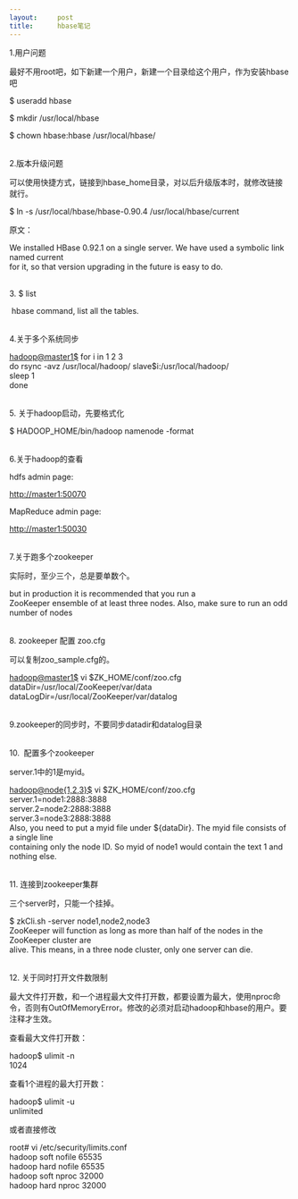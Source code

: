 ```yaml
---
layout:     post
title:      hbase笔记
---
```

<div id="article_content" class="article_content clearfix csdn-tracking-statistics" data-pid="blog" data-mod="popu_307" data-dsm="post">
								            <link rel="stylesheet" href="https://csdnimg.cn/release/phoenix/template/css/ck_htmledit_views-f76675cdea.css">
						<div class="htmledit_views" id="content_views">
                
<p>1.用户问题</p>
<p>最好不用root吧，如下新建一个用户，新建一个目录给这个用户，作为安装hbase吧</p>
<p>$ useradd hbase</p>
<p>$ mkdir /usr/local/hbase</p>
<p>$ chown hbase:hbase /usr/local/hbase/</p>
<p><br>
2.版本升级问题</p>
<p>可以使用快捷方式，链接到hbase_home目录，对以后升级版本时，就修改链接就行。</p>
<p>$ ln -s /usr/local/hbase/hbase-0.90.4 /usr/local/hbase/current</p>
<p>原文：</p>
<p>We installed HBase 0.92.1 on a single server. We have used a symbolic link named current<br>
for it, so that version upgrading in the future is easy to do.</p>
<p><br>
3. $ list</p>
<p> hbase command, list all the tables.</p>
<p><br>
4.关于多个系统同步</p>
<p><a href="mailto:hadoop@master1%24" rel="nofollow">hadoop@master1$</a> for i in 1 2 3<br>
do rsync -avz /usr/local/hadoop/ slave$i:/usr/local/hadoop/<br>
sleep 1<br>
done</p>
<p><br>
5. 关于hadoop启动，先要格式化</p>
<p>$ HADOOP_HOME/bin/hadoop namenode -format</p>
<p><br>
6.关于hadoop的查看</p>
<p>hdfs admin page:</p>
<p><a href="http://master1:50070" rel="nofollow">http://master1:50070</a></p>
<p>MapReduce admin page:</p>
<p><a href="http://master1:50030" rel="nofollow">http://master1:50030</a></p>
<p><br>
7.关于跑多个zookeeper</p>
<p>实际时，至少三个，总是要单数个。</p>
<p>but in production it is recommended that you run a<br>
ZooKeeper ensemble of at least three nodes. Also, make sure to run an odd number of nodes</p>
<p><br>
8. zookeeper 配置 zoo.cfg</p>
<p>可以复制zoo_sample.cfg的。</p>
<p><a href="mailto:hadoop@master1%24" rel="nofollow">hadoop@master1$</a> vi $ZK_HOME/conf/zoo.cfg<br>
dataDir=/usr/local/ZooKeeper/var/data<br>
dataLogDir=/usr/local/ZooKeeper/var/datalog</p>
<p><br>
9.zookeeper的同步时，不要同步datadir和datalog目录</p>
<p><br>
10.  配置多个zookeeper</p>
<p>server.1中的1是myid。</p>
<p><a href="mailto:hadoop@node%7B1,2,3%7D%24" rel="nofollow">hadoop@node{1,2,3}$</a> vi $ZK_HOME/conf/zoo.cfg<br>
server.1=node1:2888:3888<br>
server.2=node2:2888:3888<br>
server.3=node3:2888:3888<br>
Also, you need to put a myid file under ${dataDir}. The myid file consists of a single line<br>
containing only the node ID. So myid of node1 would contain the text 1 and nothing else.</p>
<p><br>
11. 连接到zookeeper集群</p>
<p>三个server时，只能一个挂掉。</p>
<p>$ zkCli.sh -server node1,node2,node3<br>
ZooKeeper will function as long as more than half of the nodes in the ZooKeeper cluster are<br>
alive. This means, in a three node cluster, only one server can die.</p>
<p><br>
12. 关于同时打开文件数限制</p>
<p>最大文件打开数，和一个进程最大文件打开数，都要设置为最大，使用nproc命令，否则有OutOfMemoryError。修改的必须对启动hadoop和hbase的用户。要注释才生效。</p>
<p>查看最大文件打开数：</p>
<p>hadoop$ ulimit -n<br>
1024</p>
<p>查看1个进程的最大打开数：</p>
<p>hadoop$ ulimit -u<br>
unlimited</p>
<p>或者直接修改</p>
<p>root# vi /etc/security/limits.conf<br>
hadoop soft nofile 65535<br>
hadoop hard nofile 65535<br>
hadoop soft nproc 32000<br>
hadoop hard nproc 32000</p>
<p><br>
 </p>
<p> </p>
            </div>
                </div>